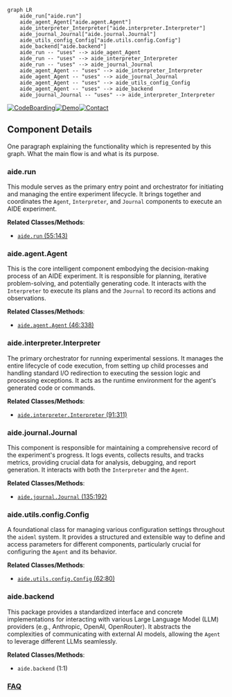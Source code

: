 ```mermaid
graph LR
    aide_run["aide.run"]
    aide_agent_Agent["aide.agent.Agent"]
    aide_interpreter_Interpreter["aide.interpreter.Interpreter"]
    aide_journal_Journal["aide.journal.Journal"]
    aide_utils_config_Config["aide.utils.config.Config"]
    aide_backend["aide.backend"]
    aide_run -- "uses" --> aide_agent_Agent
    aide_run -- "uses" --> aide_interpreter_Interpreter
    aide_run -- "uses" --> aide_journal_Journal
    aide_agent_Agent -- "uses" --> aide_interpreter_Interpreter
    aide_agent_Agent -- "uses" --> aide_journal_Journal
    aide_agent_Agent -- "uses" --> aide_utils_config_Config
    aide_agent_Agent -- "uses" --> aide_backend
    aide_journal_Journal -- "uses" --> aide_interpreter_Interpreter
```
[![CodeBoarding](https://img.shields.io/badge/Generated%20by-CodeBoarding-9cf?style=flat-square)](https://github.com/CodeBoarding/CodeBoarding)[![Demo](https://img.shields.io/badge/Try%20our-Demo-blue?style=flat-square)](https://www.codeboarding.org/demo)[![Contact](https://img.shields.io/badge/Contact%20us%20-%20contact@codeboarding.org-lightgrey?style=flat-square)](mailto:contact@codeboarding.org)

## Component Details

One paragraph explaining the functionality which is represented by this graph. What the main flow is and what is its purpose.

### aide.run
This module serves as the primary entry point and orchestrator for initiating and managing the entire experiment lifecycle. It brings together and coordinates the `Agent`, `Interpreter`, and `Journal` components to execute an AIDE experiment.


**Related Classes/Methods**:

- <a href="https://github.com/WecoAI/aideml/blob/master/aide/run.py#L55-L143" target="_blank" rel="noopener noreferrer">`aide.run` (55:143)</a>


### aide.agent.Agent
This is the core intelligent component embodying the decision-making process of an AIDE experiment. It is responsible for planning, iterative problem-solving, and potentially generating code. It interacts with the `Interpreter` to execute its plans and the `Journal` to record its actions and observations.


**Related Classes/Methods**:

- <a href="https://github.com/WecoAI/aideml/blob/master/aide/agent.py#L46-L338" target="_blank" rel="noopener noreferrer">`aide.agent.Agent` (46:338)</a>


### aide.interpreter.Interpreter
The primary orchestrator for running experimental sessions. It manages the entire lifecycle of code execution, from setting up child processes and handling standard I/O redirection to executing the session logic and processing exceptions. It acts as the runtime environment for the agent's generated code or commands.


**Related Classes/Methods**:

- <a href="https://github.com/WecoAI/aideml/blob/master/aide/interpreter.py#L91-L311" target="_blank" rel="noopener noreferrer">`aide.interpreter.Interpreter` (91:311)</a>


### aide.journal.Journal
This component is responsible for maintaining a comprehensive record of the experiment's progress. It logs events, collects results, and tracks metrics, providing crucial data for analysis, debugging, and report generation. It interacts with both the `Interpreter` and the `Agent`.


**Related Classes/Methods**:

- <a href="https://github.com/WecoAI/aideml/blob/master/aide/journal.py#L135-L192" target="_blank" rel="noopener noreferrer">`aide.journal.Journal` (135:192)</a>


### aide.utils.config.Config
A foundational class for managing various configuration settings throughout the `aideml` system. It provides a structured and extensible way to define and access parameters for different components, particularly crucial for configuring the `Agent` and its behavior.


**Related Classes/Methods**:

- <a href="https://github.com/WecoAI/aideml/blob/master/aide/utils/config.py#L62-L80" target="_blank" rel="noopener noreferrer">`aide.utils.config.Config` (62:80)</a>


### aide.backend
This package provides a standardized interface and concrete implementations for interacting with various Large Language Model (LLM) providers (e.g., Anthropic, OpenAI, OpenRouter). It abstracts the complexities of communicating with external AI models, allowing the `Agent` to leverage different LLMs seamlessly.


**Related Classes/Methods**:

- `aide.backend` (1:1)




### [FAQ](https://github.com/CodeBoarding/GeneratedOnBoardings/tree/main?tab=readme-ov-file#faq)